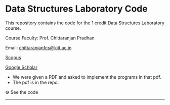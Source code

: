 # Data Structures Laboratory Code

This repository contains the code for the 1 credit Data Structures Laboratory course.

Course Faculty: Prof. Chittaranjan Pradhan

Email: [chittaranjanfcs@kiit.ac.in](mailto:chittaranjanfcs@kiit.ac.in)

[Scopus](https://www.scopus.com/authid/detail.uri?authorId=57216004996)

[Google Scholar](https://scholar.google.co.in/citations?user=PAyEzaMAAAAJ)

- We were given a PDF and asked to implement the programs in that pdf.
- The pdf is in the repo.

<aside>
⚙ See the code

</aside>

---
